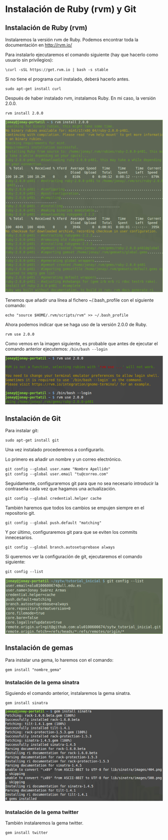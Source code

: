 # Instalación de Ruby (rvm) y Git

## Instalación de Ruby (rvm)
Instalaremos la versión rvm de Ruby. Podemos encontrar toda la documentación en http://rvm.io/

Para instalarlo ejecutaremos el comando siguiente (hay que hacerlo como usuario sin privilegios):
~~~
\curl -sSL https://get.rvm.io | bash -s stable
~~~

Si no tiene el programa curl instalado, deberá hacerlo antes.
~~~
sudo apt-get install curl
~~~

Después de haber instalado rvm, instalamos Ruby. En mi caso, la versión 2.0.0.
~~~
rvm install 2.0.0
~~~

![Instalación Ruby](images/rvm200.png "Instalación de la versión de Ruby 2.0.0")

Tenemos que añadir una línea al fichero ~/.bash_profile con el siguiente comando:
~~~
echo "source $HOME/.rvm/scripts/rvm" >> ~/.bash_profile
~~~

Ahora podemos indicar que se haga uso de la versión 2.0.0 de Ruby.
~~~
rvm use 2.0.0
~~~

Como vemos en la imagen siguiente, es probable que antes de ejecutar el comando anterior ejecutemos: `/bin/bash --login`

![rvm use](images/rvm_use.png "Configurar el uso de la versión 2.0.0")



## Instalación de Git
Para instalar git:
~~~
sudo apt-get install git
~~~

Una vez instalado procederemos a configurarlo.

Lo primero es añadir un nombre y un correo electrónico.
~~~
git config --global user.name "Nombre Apellido"
git config --global user.email "tu@correo.com"
~~~

Seguidamente, configuraremos git para que no sea necesario introducir la contraseña cada vez que hagamos una actualización.
~~~
git config --global credential.helper cache
~~~

También haremos que todos los cambios se empujen siempre en el repositorio git.
~~~
git config --global push.default "matching"
~~~

Y por último, configuraremos git para que se eviten los commits innecesarios.
~~~
git config --global branch.autosetuprebase always
~~~

Si queremos ver la configuración de git, ejecutaremos el comando siguiente:
~~~
git config --list
~~~

![Ejemplo](images/git_config.png "Ejemplo de configuración de Git")



## Instalación de gemas
Para instalar una gema, lo haremos con el comando:
~~~
gem install "nombre_gema"
~~~

### Instalación de la gema sinatra
Siguiendo el comando anterior, instalaremos la gema sinatra.
~~~
gem install sinatra
~~~

![Sinatra](images/sinatra.png "Instalación de la gema sinatra")

### Instalación de la gema twitter
También instalaremos la gema twitter.
~~~
gem install twitter
~~~
